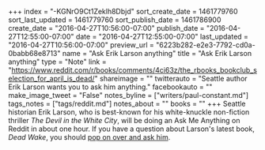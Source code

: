 +++
index = "-KGNrO9Ct1Zeklh8Dbjd"
sort_create_date = 1461779760
sort_last_updated = 1461779760
sort_publish_date = 1461786900
create_date = "2016-04-27T10:56:00-07:00"
publish_date = "2016-04-27T12:55:00-07:00"
date = "2016-04-27T12:55:00-07:00"
last_updated = "2016-04-27T10:56:00-07:00"
preview_url = "6223b282-e2e3-7792-cd0a-0babb68e8713"
name = "Ask Erik Larson anything"
title = "Ask Erik Larson anything"
type = "Note"
link = "https://www.reddit.com/r/books/comments/4ci63z/the_rbooks_bookclub_selection_for_april_is_dead/"
shareimage = ""
twitterauto = "Seattle author Erik Larson wants you to ask him anything."
facebookauto = ""
make_image_tweet = "False"
notes_byline = ["writers/paul-constant.md"]
tags_notes = ["tags/reddit.md"]
notes_about = ""
books = ""
+++
Seattle historian Erik Larson, who is best-known for his white-knuckle non-fiction thriller *The Devil in the White City*, will be doing an Ask Me Anything on Reddit in about one hour. If you have a question about Larson's latest book, *Dead Wake*, you should [pop on over and ask him](https://www.reddit.com/r/books/comments/4ci63z/the_rbooks_bookclub_selection_for_april_is_dead/).